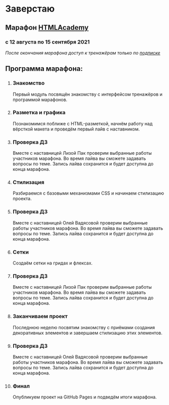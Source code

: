 # Заверстаю

## Марафон [HTMLAcademy](https://htmlacademy.ru)

### с 12 августа по 15 сентября 2021

*После окончания марафона доступ к тренажёрам только по [подписке](https://htmlacademy.ru/payment/days)*

## Программа марафона:

1. ### Знакомство
   Первый модуль посвящён знакомству с интерфейсом тренажёров и программой марафонов.

2. ### Разметка и графика
   Познакомимся поближе с HTML-разметкой, начнём работу над вёрсткой макета и проведём первый лайв с наставником.

3. ### Проверка ДЗ
   Вместе с наставницей Лизой Пак проверим выбранные работы участников марафона. Во время лайва вы сможете задавать вопросы по теме. Запись лайва сохранится и будет доступна до конца марафона.

4. ### Стилизация
   Разбираемся с базовыми механизмами CSS и начинаем стилизацию проекта.

5. ### Проверка ДЗ
   Вместе с наставницей Олей Вадясовой проверим выбранные работы участников марафона. Во время лайва вы сможете задавать вопросы по теме. Запись лайва сохранится и будет доступна до конца марафона.

6. ### Сетки
   Создаём сетки на гридах и флексах.

7. ### Проверка ДЗ
   Вместе с наставницей Лизой Пак проверим выбранные работы участников марафона. Во время лайва вы сможете задавать вопросы по теме. Запись лайва сохранится и будет доступна до конца марафона.

8. ### Заканчиваем проект
   Последнюю неделю посвятим знакомству с приёмами создания декоративных элементов и завершаем стилизацию этих элементов.

9. ### Проверка ДЗ
   Вместе с наставницей Олей Вадясовой проверим выбранные работы участников марафона. Во время лайва вы сможете задавать вопросы по теме. Запись лайва сохранится и будет доступна до конца марафона.

10. ### Финал
    Опубликуем проект на GitHub Pages и подведём итоги марафона.